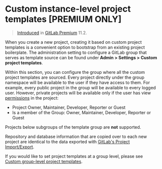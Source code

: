 # Custom instance-level project templates **[PREMIUM ONLY]**

> [Introduced](https://gitlab.com/gitlab-org/gitlab-ee/issues/6860) in [GitLab Premium](https://about.gitlab.com/pricing) 11.2.

When you create a new project, creating it based on custom project templates is
a convenient option to bootstrap from an existing project boilerplate.
The administration setting to configure a GitLab group that serves as template
source can be found under **Admin > Settings > Custom project templates**.

Within this section, you can configure the group where all the custom project
templates are sourced. Every project directly under the group namespace will be
available to the user if they have access to them. For example, every public
project in the group will be available to every logged user. However,
private projects will be available only if the user has view [permissions](../permissions.md)
in the project:

- Project Owner, Maintainer, Developer, Reporter or Guest
- Is a member of the Group: Owner, Maintainer, Developer, Reporter or Guest

Projects below subgroups of the template group are **not** supported.

Repository and database information that are copied over to each new project are
identical to the data exported with [GitLab's Project Import/Export](../project/settings/import_export.md).

If you would like to set project templates at a group level, please see [Custom group-level project templates](../group/custom_project_templates.md).